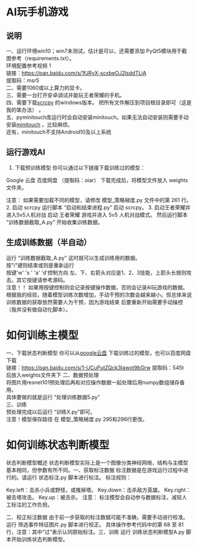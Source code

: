 # AI玩手机游戏
 ## 说明
一、运行环境win10；win7未测试，估计是可以，还需要添加 PyQt5模块用于截图参考（requirements.txt）。  
环境配置参考视频 1  
链接：https://pan.baidu.com/s/1fJRyX-scxbeOJ2lsddTLiA   
提取码：msr5  
二、需要1060或以上算力的显卡。  
三、需要一台打开安卓调试并能玩王者荣耀的手机。  
四、需要下载[scrcpy](https://github.com/Genymobile/scrcpy/blob/master/README.zh-Hans.md)  的windows版本。 把所有文件解压到项目根目录即可（这是我的笨办法） 。  
五、pyminitouch库运行时会自动安装minitouch。如果无法自动安装则需要手动安装[minitouch](https://github.com/openstf/minitouch) ，比较麻烦。  
还有，minitouch不支持Android10及以上系统  

## 运行游戏AI
  
1. 下载预训练模型
你可以通过以下链接下载训练过的模型：

Google 云盘
百度网盘 （提取码：oiar）
下载完成后，将模型文件放入 weights 文件夹。

注意： 如果需要加载不同的模型，请修改 模型_策略梯度.py 文件中的第 261 行。
2. 启动 scrcpy
运行脚本 “启动和结束进程.py” 启动 scrcpy。
3. 启动王者荣耀并进入5v5人机对战
启动 王者荣耀 游戏并进入 5v5 人机对战模式。
然后运行脚本 “训练数据截取_A.py” 开始收集训练数据。
## 生成训练数据（半自动）
运行 “训练数据截取_A.py” 这时就可以生成训练用的数据。  
按"i"键则结束或则是重新运行  
按键'w' 's ' 'a' 'd'控制方向  左、下、右箭头对应是1、2、3技能，上箭头长按则攻击。其它按键请参考源码。   
注意！！ 如果用按键控制则会记录按键操作数据，否则会记录AI玩游戏的数据。  
根据我的经验，随着模型训练次数增加，手动干预的次数会越来越小。但总体来说训练数据的获取依然需要人为干预，因为游戏结束
后要重新开始需要手动操控（我并没有做自动化脚本）。

# 如何训练主模型
一、下载状态判断模型 你可以从[google云盘](https://drive.google.com/file/d/1eqy-xX29sjEguuQI_1m8qaLEX3g4KAQ7/view?usp=sharing) 下载训练过的模型，也可以百度网盘下载  
链接：https://pan.baidu.com/s/1-UCuPutZQck3Iawot9bGrw 
提取码：545t  
后放入weights文件夹下 
二、数据预处理  
将图片用resnet101预处理后再和对应操作数据一起处理后用numpy数组储存备用。  
具体要做的就是运行 “处理训练数据5.py”   
三、训练  
预处理完成以后运行 “训练X.py”即可。  
注意！模型保存路径 在 模型_策略梯度.py 295和296行更改。  
# 如何训练状态判断模型
状态判断模型概述
状态判断模型实际上是一个图像分类神经网络，结构与主模型基本相同，但参数有所不同。一、获取标注数据
标注数据是在游戏运行过程中进行的。请运行 状态标注.py 脚本进行标注。
标注规则：

Key.left：击杀小兵或野怪，或推掉塔。
Key.down：击杀敌方英雄。
Key.right：被击塔攻击。
Key.up：被击杀。
注意： 标注模型会自动参与数据标注，减轻人工标注的工作负担。

二、校正标注数据
由于前一步获取的标注数据可能不准确，需要手动进行校准。
运行 筛选事件特征图片.py 脚本进行校正。
具体操作参考代码中的第 68 至 81 行，注意：其中“过”表示认同原始标注。三、训练
运行 训练状态判断模型A.py 脚本开始训练状态判断模型。

